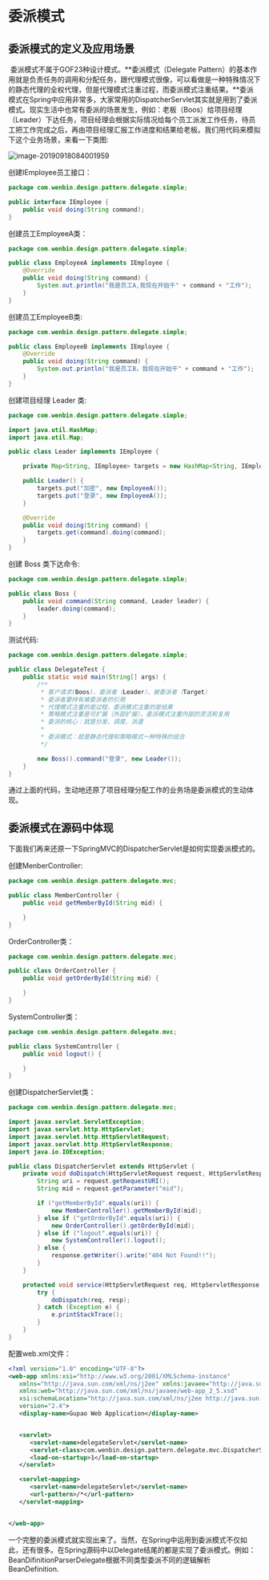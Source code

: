# 委派模式

## 委派模式的定义及应用场景

​	委派模式不属于GOF23种设计模式。**委派模式（Delegate Pattern）的基本作用就是负责任务的调用和分配任务，跟代理模式很像，可以看做是一种特殊情况下的静态代理的全权代理，但是代理模式注重过程，而委派模式注重结果。**委派模式在Spring中应用非常多，大家常用的DispatcherServlet其实就是用到了委派模式。现实生活中也常有委派的场景发生，例如：老板（Boos）给项目经理（Leader）下达任务，项目经理会根据实际情况给每个员工派发工作任务，待员工把工作完成之后，再由项目经理汇报工作进度和结果给老板。我们用代码来模拟下这个业务场景，来看一下类图:

![image-20190918084001959](/Users/dongwenbin/github/doc/设计模式/assets/image-20190918084001959.png)

创建IEmployee员工接口：

```java
package com.wenbin.design.pattern.delegate.simple;

public interface IEmployee {
    public void doing(String command);
}
```

创建员工EmployeeA类：

```java
package com.wenbin.design.pattern.delegate.simple;

public class EmployeeA implements IEmployee {
    @Override
    public void doing(String command) {
        System.out.println("我是员工A,我现在开始干" + command + "工作");
    }
}
```

创建员工EmployeeB类:

```java
package com.wenbin.design.pattern.delegate.simple;

public class EmployeeB implements IEmployee {
    @Override
    public void doing(String command) {
        System.out.println("我是员工B，我现在开始干" + command + "工作");
    }
}
```

创建项目经理 Leader 类:

```java
package com.wenbin.design.pattern.delegate.simple;

import java.util.HashMap;
import java.util.Map;

public class Leader implements IEmployee {

    private Map<String, IEmployee> targets = new HashMap<String, IEmployee>();

    public Leader() {
        targets.put("加密", new EmployeeA());
        targets.put("登录", new EmployeeA());
    }

    @Override
    public void doing(String command) {
        targets.get(command).doing(command);
    }
}
```

创建 Boss 类下达命令:

```java
package com.wenbin.design.pattern.delegate.simple;

public class Boss {
    public void command(String command, Leader leader) {
        leader.doing(command);
    }
}
```

测试代码:

```java
package com.wenbin.design.pattern.delegate.simple;

public class DelegateTest {
    public static void main(String[] args) {
        /**
         * 客户请求(Boos)、委派者（Leader）、被委派者（Target）
         * 委派者要持有被委派者的引用
         * 代理模式注重的是过程，委派模式注重的是结果
         * 策略模式注重是可扩展（外部扩展），委派模式注重内部的灵活和复用
         * 委派的核心：就是分发、调度、派遣
         *
         * 委派模式：就是静态代理和策略模式一种特殊的组合
         */

        new Boss().command("登录", new Leader());
    }
}
```

通过上面的代码，生动地还原了项目经理分配工作的业务场是委派模式的生动体现。

## 委派模式在源码中体现

​	下面我们再来还原一下SpringMVC的DispatcherServlet是如何实现委派模式的。

创建MenberController:

```java
package com.wenbin.design.pattern.delegate.mvc;

public class MemberController {
    public void getMemberById(String mid) {

    }
}
```

OrderController类：

```java
package com.wenbin.design.pattern.delegate.mvc;

public class OrderController {
    public void getOrderById(String mid) {

    }
}
```

SystemController类：

```java
package com.wenbin.design.pattern.delegate.mvc;

public class SystemController {
    public void logout() {

    }
}
```

创建DispatcherServlet类：

```java
package com.wenbin.design.pattern.delegate.mvc;

import javax.servlet.ServletException;
import javax.servlet.http.HttpServlet;
import javax.servlet.http.HttpServletRequest;
import javax.servlet.http.HttpServletResponse;
import java.io.IOException;

public class DispatcherServlet extends HttpServlet {
    private void doDispatch(HttpServletRequest request, HttpServletResponse response) throws Exception {
        String uri = request.getRequestURI();
        String mid = request.getParameter("mid");

        if ("getMemberById".equals(uri)) {
            new MemberController().getMemberById(mid);
        } else if ("getOrderById".equals(uri)) {
            new OrderController().getOrderById(mid);
        } else if ("logout".equals(uri)) {
            new SystemController().logout();
        } else {
            response.getWriter().write("404 Not Found!!");
        }
    }

    protected void service(HttpServletRequest req, HttpServletResponse resp) throws ServletException, IOException {
        try {
            doDispatch(req, resp);
        } catch (Exception e) {
            e.printStackTrace();
        }
    }
}
```

配置web.xml文件：

```xml
<?xml version="1.0" encoding="UTF-8"?>
<web-app xmlns:xsi="http://www.w3.org/2001/XMLSchema-instance"
   xmlns="http://java.sun.com/xml/ns/j2ee" xmlns:javaee="http://java.sun.com/xml/ns/javaee"
   xmlns:web="http://java.sun.com/xml/ns/javaee/web-app_2_5.xsd"
   xsi:schemaLocation="http://java.sun.com/xml/ns/j2ee http://java.sun.com/xml/ns/j2ee/web-app_2_4.xsd"
   version="2.4">
   <display-name>Gupao Web Application</display-name>


   <servlet>
      <servlet-name>delegateServlet</servlet-name>
      <servlet-class>com.wenbin.design.pattern.delegate.mvc.DispatcherServlet</servlet-class>
      <load-on-startup>1</load-on-startup>
   </servlet>

   <servlet-mapping>
      <servlet-name>delegateServlet</servlet-name>
      <url-pattern>/*</url-pattern>
   </servlet-mapping>


</web-app>
```

一个完整的委派模式就实现出来了。当然，在Spring中运用到委派模式不仅如此，还有很多。在Spring源码中以Delegate结尾的都是实现了委派模式。例如：BeanDifinitionParserDelegate根据不同类型委派不同的逻辑解析BeanDefinition.


